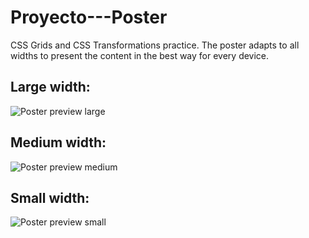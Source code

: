 # Proyecto---Poster

CSS Grids and CSS Transformations practice.
The poster adapts to all widths to present the content in the best way for every device.

## Large width:
![Poster preview large](https://github.com/iirenesg/Proyecto---Poster/blob/master/previews/preview-l.png)

## Medium width:
![Poster preview medium](https://github.com/iirenesg/Proyecto---Poster/blob/master/previews/preview-m.JPG)

## Small width:
![Poster preview small](https://github.com/iirenesg/Proyecto---Poster/blob/master/previews/preview-s.JPG)
